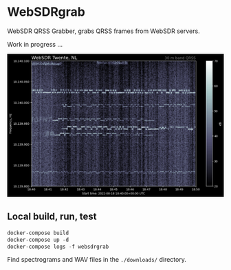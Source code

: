 # WebSDRgrab
WebSDR QRSS Grabber, grabs QRSS frames from WebSDR servers.

Work in progress ...

![QRSS Spectrogram](doc/20220818_184000.png)

## Local build, run, test
```
docker-compose build
docker-compose up -d
docker-compose logs -f websdrgrab
```
Find spectrograms and WAV files in the `./downloads/` directory.
